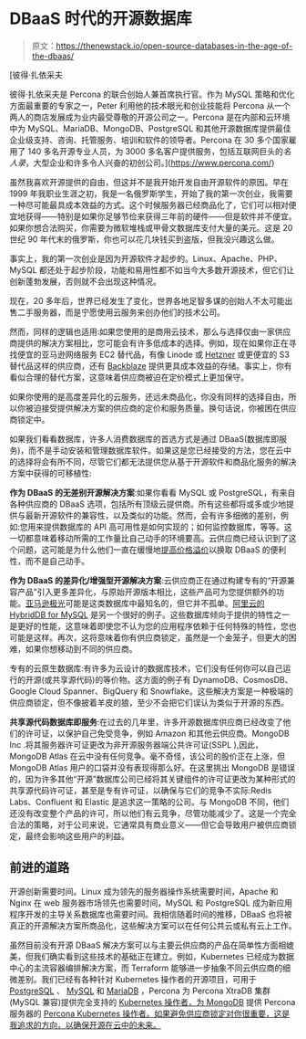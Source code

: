 # DBaaS 时代的开源数据库

> 原文：<https://thenewstack.io/open-source-databases-in-the-age-of-the-dbaas/>

[](https://www.percona.com/)

 [彼得·扎依采夫

彼得·扎依采夫是 Percona 的联合创始人兼首席执行官。作为 MySQL 策略和优化方面最重要的专家之一，Peter 利用他的技术眼光和创业技能将 Percona 从一个两人的商店发展成为业内最受尊敬的开源公司之一。Percona 是在内部和云环境中为 MySQL、MariaDB、MongoDB、PostgreSQL 和其他开源数据库提供最佳企业级支持、咨询、托管服务、培训和软件的领导者。Percona 在 30 多个国家雇用了 140 多名开源专业人员，为 3000 多名客户提供服务，包括互联网巨头的*名人录*，大型企业和许多令人兴奋的初创公司。](https://www.percona.com/) [](https://www.percona.com/)

虽然我喜欢开源提供的自由，但这并不是我开始开发自由开源软件的原因。早在 1999 年我职业生涯之初，我是一名俄罗斯学生，开始了我的第一次创业，我需要一种尽可能最具成本效益的方式。这个时候服务器已经商品化了，它们可以相对便宜地获得——特别是如果你足够节俭来获得三年前的硬件——但是软件并不便宜。如果你想合法购买，你需要为微软堆栈或甲骨文数据库支付大量的美元。这是 20 世纪 90 年代末的俄罗斯，你也可以花几块钱买到盗版，但我没兴趣这么做。

事实上，我的第一次创业是因为开源软件才起步的。Linux、Apache、PHP、MySQL 都还处于起步阶段，功能和易用性都不如当今大多数开源技术，但它们让创新蓬勃发展，否则就不会出现这种情况。

现在，20 多年后，世界已经发生了变化，世界各地足智多谋的创始人不太可能出售二手服务器，而是宁愿使用云服务来创办他们的技术公司。

然而，同样的逻辑也适用:如果您使用的是商用云技术，那么与选择仅由一家供应商提供的解决方案相比，您可能会有许多低成本的选择。例如，现在如果你正在寻找便宜的亚马逊网络服务 EC2 替代品，有像 Linode 或 [Hetzner](https://www.hetzner.com/cloud) 或更便宜的 S3 替代品这样的供应商，还有 [Backblaze](https://www.backblaze.com/b2/cloud-storage-pricing.html) 提供更具成本效益的存储。事实上，你有看似合理的替代方案，这意味着供应商被迫在定价模式上更加保守。

如果你使用的是高度差异化的云服务，还远未商品化，你没有同样的选择自由，所以你被迫接受提供解决方案的供应商的定价和服务质量。换句话说，你被困在供应商锁定中。

如果我们看看数据库，许多人消费数据库的首选方式是通过 DBaaS(数据库即服务)，而不是手动安装和管理数据库软件。如果这是您已经接受的方法，您在云中的选择将会有所不同，尽管它们都无法提供您从基于开源软件和商品化服务的解决方案中获得的可移植性:

**作为 DBaaS 的无差别开源解决方案**:如果你看看 MySQL 或 PostgreSQL，有来自各种供应商的 DBaaS 选项，包括所有顶级云提供商。所有这些都将或多或少地提供与最新开源软件的兼容性，以及类似的功能。然而，会有许多细微的差别，例如:您用来提供数据库的 API 高可用性是如何实现的；如何监控数据库，等等。这一切都意味着移动所需的工作量比自己动手的环境要高。云供应商已经认识到了这个问题，这可能是为什么他们一直在缓慢地[提高价格溢价](https://medium.com/@rbranson/rds-pricing-has-more-than-doubled-ef8c3b7e5218)以换取 DBaaS 的便利性，而不是自己动手。

**作为 DBaaS 的差异化/增强型开源解决方案**:云供应商正在通过构建专有的“开源兼容产品”引入更多差异化，与原始开源版本相比，这些产品可为您提供额外的功能。[亚马逊极光](https://aws.amazon.com/rds/aurora/)可能是这类数据库中最知名的，但它并不孤单。[阿里云的 HybridDB for MySQL](https://www.alibabacloud.com/products/hybriddb-for-mysql) 是另一个很好的例子。这些数据库倾向于提供的特性之一是更好的性能，这意味着即使您不认为您的应用程序依赖于任何特殊的特性，您也可能是这样。再次，这将意味着你有供应商锁定，虽然是一个金笼子，但更大的困难，如果你想移动到不同的供应商。

专有的云原生数据库:有许多为云设计的数据库技术，它们没有任何你可以自己运行的开源(或共享源代码)的等价物。这方面的例子有 DynamoDB、CosmosDB、Google Cloud Spanner、BigQuery 和 Snowflake。这些解决方案是一种极端的供应商锁定，但不像披着羊皮的狼，至少不会把它们误认为类似于开源的东西。

**共享源代码数据库即服务**:在过去的几年里，许多开源数据库供应商已经改变了他们的许可证，以保护自己免受竞争，例如 Amazon 和其他云供应商。MongoDB Inc .将其服务器许可证更改为非开源服务器端公共许可证(SSPL ),因此，MongoDB Atlas 在云中没有任何竞争。毫不奇怪，该公司的股价正在上涨，但 MongoDB Atlas 用户的口袋并没有表现得那么好。在这里挑出 MongoDB 是错误的，因为许多其他“开源”数据库公司已经将其关键组件的许可证更改为某种形式的共享源代码许可证，甚至是专有许可证，以确保与它们的竞争不实际:Redis Labs、Confluent 和 Elastic 是追求这一策略的公司。与 MongoDB 不同，他们还没有改变整个产品的许可，所以他们有云竞争，尽管功能减少了。这是一个完全合法的策略，对于公司来说，它通常具有商业意义——但它会导致用户被供应商锁定，最终会影响这些用户的利益。

## 前进的道路

开源创新需要时间。Linux 成为领先的服务器操作系统需要时间，Apache 和 Nginx 在 web 服务器市场领先也需要时间，MySQL 和 PostgreSQL 成为新应用程序开发的主导关系数据库也需要时间。我相信随着时间的推移，DBaaS 也将被真正的开源解决方案所商品化，这些解决方案可以在任何公共云或私有云上工作。

虽然目前没有开源 DBaaS 解决方案可以与主要云供应商的产品在简单性方面相媲美，但我们确实看到这些技术的基础正在建立。例如，Kubernetes 已经成为数据中心的主流容器编排解决方案，而 Terraform 能够进一步抽象不同云供应商的细微差别。我们已经有各种针对 Kubernetes 操作者的开源项目，可用于 [PostgreSQL](https://github.com/zalando/postgres-operator) 、 [MySQL](https://github.com/presslabs/mysql-operator) 和 [MariaDB](https://github.com/abalki001/mariadb-operator) ，Percona 为 Percona XtraDB 集群 (MySQL 兼容)提供完全支持的 [Kubernetes 操作者，为 MongoDB](https://www.percona.com/doc/kubernetes-operator-for-pxc/index.html) 提供 Percona 服务器的 [Percona Kubernetes 操作者。如果避免供应商锁定对你很重要，这是我追求的方向，以确保开源在云中的未来。](https://www.percona.com/doc/kubernetes-operator-for-psmongodb/index.html)

<svg xmlns:xlink="http://www.w3.org/1999/xlink" viewBox="0 0 68 31" version="1.1"><title>Group</title> <desc>Created with Sketch.</desc></svg>